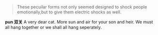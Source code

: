 >These pecuilar forms not only seemed designed to shock people emotionally,but to give them electric shocks as well.

**pun 双关**
A very dear cat.
More sun and air for your son and heir.
We must all hang together or we shall all hang seperately.